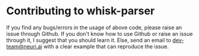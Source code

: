 # Contributing to whisk-parser
If you find any bugs/errors in the usage of above code, please raise an issue through Github. If you don't know how to use Github or raise an issue through it, I suggest that you should learn it. Else, send an email to dev-team@neuri.ai with a clear example that can reproduce the issue.
